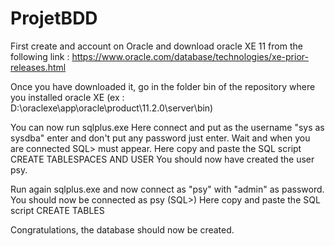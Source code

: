 # ProjetBDD

First create and account on Oracle and download oracle XE 11 from the following link :
https://www.oracle.com/database/technologies/xe-prior-releases.html

Once you have downloaded it, go in the folder bin of the repository where you installed oracle XE
(ex : D:\oraclexe\app\oracle\product\11.2.0\server\bin)

You can now run sqlplus.exe
Here connect and put as the username "sys as sysdba" enter and don't put any password just enter.
Wait and when you are connected SQL> must appear.
Here copy and paste the SQL script CREATE TABLESPACES AND USER
You should now have created the user psy.

Run again sqlplus.exe and now connect as "psy" with "admin" as password.
You should now be connected as psy (SQL>)
Here copy and paste the SQL script CREATE TABLES

Congratulations, the database should now be created.
